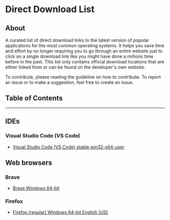 # Direct Download List
## About
A curated list of direct download links to the latest version of popular applications for the most common operating systems. It helps you save time and effort by no longer requiring you to go through an entire website just to click on a single download link like you might have done a millions time before in the past. This list only contains official download locations that are either linked from or can be found on the developer's own website. 

To contribute, please reading the guideline on how to contribute. To report an issue or to make a suggestion, feel free to create an issue.
## Table of Contents
---
## IDEs
### Visual Studio Code (VS Code)
- [Visual Studio Code (VS Code) stable win32-x64-user](https://code.visualstudio.com/sha/download?build=stable&os=win32-x64-user)
## Web browsers
### Brave
- [Brave Windows 64-bit](https://laptop-updates.brave.com/latest/winx64)
### Firefox
- [Firefox (regular) Windows 64-bit English (US)](https://download.mozilla.org/?product=firefox-latest-ssl&os=win64&lang=en-US)

